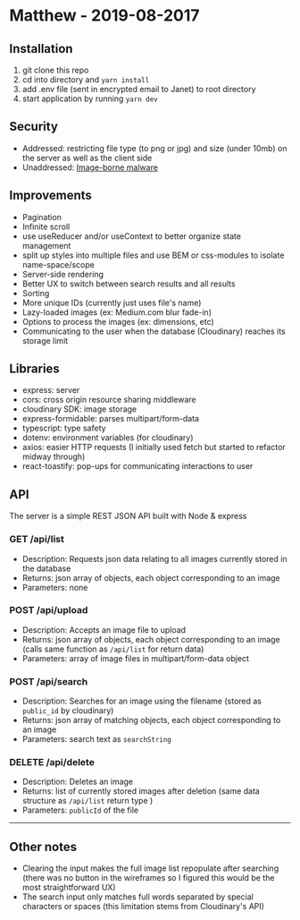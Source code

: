 # Matthew - 2019-08-2017

## Installation
1. git clone this repo
2. cd into directory and `yarn install`
3. add .env file (sent in encrypted email to Janet) to root directory
4. start application by running `yarn dev`

## Security
- Addressed: restricting file type (to png or jpg) and size (under 10mb) on the server as well as the client side
- Unaddressed: [Image-borne malware](https://www.opswat.com/blog/image-borne-malware-how-viewing-image-can-infect-device)

## Improvements
- Pagination
- Infinite scroll
- use useReducer and/or useContext to better organize state management
- split up styles into multiple files and use BEM or css-modules to isolate name-space/scope
- Server-side rendering
- Better UX to switch between search results and all results
- Sorting
- More unique IDs (currently just uses file's name)
- Lazy-loaded images (ex: Medium.com blur fade-in)
- Options to process the images (ex: dimensions, etc)
- Communicating to the user when the database (Cloudinary) reaches its storage limit

## Libraries
- express: server
- cors: cross origin resource sharing middleware
- cloudinary SDK: image storage
- express-formidable: parses multipart/form-data
- typescript: type safety
- dotenv: environment variables (for cloudinary)
- axios: easier HTTP requests (I initially used fetch but started to refactor midway through)
- react-toastify: pop-ups for communicating interactions to user

## API
The server is a simple REST JSON API built with Node & express

### GET /api/list
- Description: Requests json data relating to all images currently stored in the database 
- Returns: json array of objects, each object corresponding to an image
- Parameters: none

### POST /api/upload
- Description: Accepts an image file to upload 
- Returns: json array of objects, each object corresponding to an image (calls same function as `/api/list` for return data)
- Parameters: array of image files in multipart/form-data object

### POST /api/search
- Description: Searches for an image using the filename (stored as `public_id` by cloudinary)
- Returns: json array of matching objects, each object corresponding to an image 
- Parameters: search text as `searchString` 

### DELETE /api/delete
- Description: Deletes an image
- Returns: list of currently stored images after deletion (same data structure as `/api/list` return type ) 
- Parameters: `publicId` of the file

---
## Other notes
- Clearing the input makes the full image list repopulate after searching (there was no button in the wireframes so I figured this would be the most straightforward UX)
- The search input only matches full words separated by special characters or spaces (this limitation stems from Cloudinary's API)
